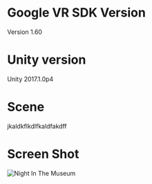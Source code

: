 # Google VR SDK Version
Version 1.60

# Unity version
Unity 2017.1.0p4

# Scene
jkaldkflkdlfkaldfakdff

# Screen Shot
![Night In The Museum](https://www.dropbox.com/home?preview=nMusem_1.PNG)